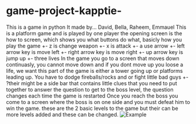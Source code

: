 # game-project-kapptie-
This is a game in python
It made by... David, Bella, Raheem, Emmauel
This is a platform game and is played by one player 
the opening screen is the how to screen, which shows you what buttons do what, basicly how you play the game
      +- z is change weapon
      +- x is attack
      +- a use arrow
      +- left arrow key is move left
      +- right arrow key is move right
      +- up arrow key is jump up
      +- three lives
In the game you go to a screen that moves down continuasly, you cannot move down and if you dont move up you loose a life, we want this part of the game is either a tower going up or platforms leading up. You have to dodge fireballs/rocks and or fight little bad guys
    +- ?their might be a side bar that contains little clues that you need to put together to answer the question to get to the boss level, the question changes each time the game is restarted
Once you reach the boss you come to a screen where the boss is on one side and you must defeat him to win the game. 
these are the 2 basic levels to the game but their can be more levels added and these can be changed. 
![Example](https://github.com/The-tiny-asian/game-project-kapptie-/blob/master/Shantilisa%20-%20Showdown%20at%20Omega's%20Purge%3B%20Game%20Project)
